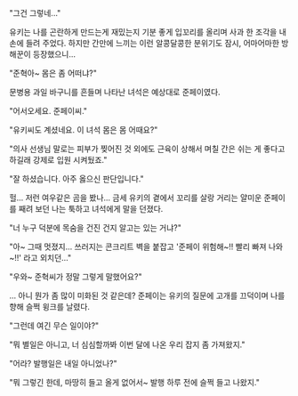 "그건 그렇네..." 

유키는 나를 곤란하게 만드는게 재밌는지 기분 좋게 입꼬리를 올리며 사과 한 조각을 내손에 들려 주었다. 하지만 간만에 느끼는 이런 알콩달콩한 분위기도 잠시, 어마어마한 방해꾼이 등장했으니... 

"준혁아~ 몸은 좀 어떠냐?" 

문병용 과일 바구니를 흔들며 나타난 녀석은 예상대로 준페이였다. 

"어서오세요. 준페이씨." 

"유키씨도 계셨네요. 이 녀석 몸은 몸 어때요?" 

"의사 선생님 말로는 피부가 찢어진 것 외에도 근육이 상해서 며칠 간은 쉬는 게 좋다고 하길래 강제로 입원 시켜뒀죠." 

"잘 하셨습니다. 아주 옳으신 판단입니다." 

헐... 저런 여우같은 곰을 봤나... 
금세 유키의 곁에서 꼬리를 살랑 거리는 얄미운 준페이를 째려 보던 나는 툭하고 녀석에게 말을 던졌다. 

"너 누구 덕분에 목숨을 건진 건지 알고는 있는 거냐?" 

"아~ 그때 멋졌지... 쓰러지는 콘크리트 벽을 붙잡고 '준페이 위험해~!! 빨리 빠져 나와~!!' 라고 외치던..." 

"우와~ 준혁씨가 정말 그렇게 말했어요?" 

... 아니 뭔가 좀 많이 미화된 것 같은데? 
준페이는 유키의 질문에 고개를 끄덕이며 나를 향해 슬쩍 윙크를 날렸다. 

"그런데 여긴 무슨 일이야?" 

"뭐 별일은 아니고, 너 심심할까봐 이번 달에 나온 우리 잡지 좀 가져왔지." 

"어라? 발행일은 내일 아니었나?" 

"뭐 그렇긴 한데, 마땅히 들고 올게 없어서~ 발행 하루 전에 슬쩍 들고 나왔지." 